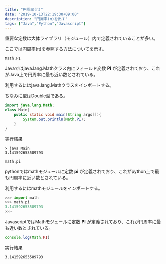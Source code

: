```yaml
---
title: "円周率(π)"
date: "2019-10-13T22:19:30+09:00"
description: "円周率(π)を出す"
tags: ["Java","Python","Javascript"]
---
```


重要な定数は大体ライブラリ（モジュール）内で定義されていることが多い。

ここでは円周率(π)を参照する方法についてを示す。

<div class="note_content_by_programming_language" id="note_content_Java">

`Math.PI`

Javaではjava.lang.Mathクラス内にフィールド変数 **PI** が定義されており、これがJava上で円周率に最も近い数とされている。  

利用するにはjava.lang.Mathクラスをインポートする。  

ちなみに型はDouble型である。  

```java
import java.lang.Math;
class Main{
    public static void main(String args[]){
        System.out.println(Math.PI);
    }
}
```

実行結果

```
> java Main   
3.141592653589793   
```

</div>
<div class="note_content_by_programming_language" id="note_content_Python">

`math.pi`

pythonではmathモジュールに定数 **pi** が定義されており、これがpython上で最も円周率に近い数とされている。

利用するにはmathモジュールをインポートする。

```python
>>> import math
>>> math.pi
3.141592653589793
>>>
```

</div>
<div class="note_content_by_programming_language" id="note_content_Javascript">

JavascriptではMathモジュールに定数 **PI** が定義されており、これが円周率に最も近い数とされている。

```javascript
console.log(Math.PI)
```

実行結果

```
3.141592653589793
```

</div>

